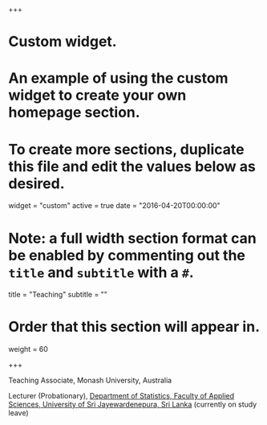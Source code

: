 +++
# Custom widget.
# An example of using the custom widget to create your own homepage section.
# To create more sections, duplicate this file and edit the values below as desired.
widget = "custom"
active = true
date = "2016-04-20T00:00:00"

# Note: a full width section format can be enabled by commenting out the `title` and `subtitle` with a `#`.
title = "Teaching"
subtitle = ""

# Order that this section will appear in.
weight = 60

+++

<i class="fa fa-asterisk fa-spin" style="color:red"></i> Teaching Associate, Monash University, Australia

<i class="fa fa-asterisk fa-spin" style="color:red"></i> Lecturer (Probationary), [Department of Statistics, Faculty of Applied Sciences, University of Sri Jayewardenepura, Sri Lanka](http://science.sjp.ac.lk/) (currently on study leave)



